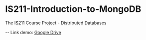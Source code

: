 # IS211-Introduction-to-MongoDB
The IS211 Course Project - Distributed Databases

--
Link demo: [Google Drive](https://drive.google.com/file/d/1WPc2ETyxzT2TUIu5jU7Zz-A6CaTCcoDr/view?usp=sharing)

